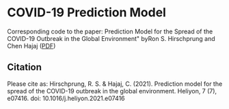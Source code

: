 # COVID-19 Prediction Model
Corresponding code to the paper: Prediction Model for the Spread of the COVID-19 Outbreak in the Global Environment" byRon S. Hirschprung and Chen Hajaj ([PDF](https://www.cell.com/action/showPdf?pii=S2405-8440%2821%2901519-X))

## Citation
Please cite as:
Hirschprung, R. S. & Hajaj, C. (2021). Prediction model for the spread of the COVID-19 outbreak in the global environment. Heliyon, 7 (7), e07416. doi: 10.1016/j.heliyon.2021.e07416
